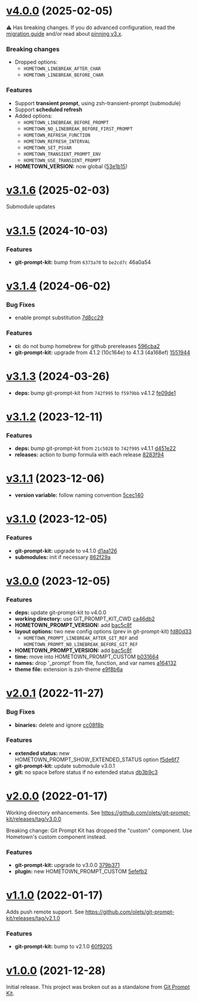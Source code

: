 # [v4.0.0](https://github.com/olets/hometown-prompt/compare/v3.1.6...v4.0.0) (2025-02-05)

⚠️ Has breaking changes. If you do advanced configuration, read the [migration guide](https://v4.hometown-prompt.olets.dev/migrating-between-versions.html) and/or read about [pinning v3.x](https://v3.hometown-prompt.olets.dev/installation.html).

### Breaking changes

- Dropped options:
  - `HOMETOWN_LINEBREAK_AFTER_CHAR`
  - `HOMETOWN_LINEBREAK_BEFORE_CHAR`

### Features

- Support **transient prompt**, using zsh-transient-prompt (submodule)
- Support **scheduled refresh**
- Added options:
  - `HOMETOWN_LINEBREAK_BEFORE_PROMPT`
  - `HOMETOWN_NO_LINEBREAK_BEFORE_FIRST_PROMPT`
  - `HOMETOWN_REFRESH_FUNCTION`
  - `HOMETOWN_REFRESH_INTERVAL`
  - `HOMETOWN_SET_PSVAR`
  - `HOMETOWN_TRANSIENT_PROMPT_ENV`
  - `HOMETOWN_USE_TRANSIENT_PROMPT`
- **HOMETOWN_VERSION:** now global ([53e1b15](https://github.com/olets/hometown-prompt/commit/53e1b151ab1b8df2b9296c93b607f0c45c1aae4a))

# [v3.1.6](https://github.com/olets/hometown-prompt/compare/v3.1.5...v3.1.6) (2025-02-03)

Submodule updates

# [v3.1.5](/compare/v3.1.4...v3.1.5) (2024-10-03)

### Features

- **git-prompt-kit:** bump from `6373a70` to `be2cd7c` 46a0a54

# [v3.1.4](/compare/v3.1.3...v3.1.4) (2024-06-02)

### Bug Fixes

- enable prompt substitution [7d8cc29](https://github.com/olets/hometown-prompt/commit/7d8cc29)

### Features

- **ci:** do not bump homebrew for github prereleases [596cba2](https://github.com/olets/hometown-prompt/commit/596cba2)
- **git-prompt-kit:** upgrade from 4.1.2 (10c164e) to 4.1.3 (4a168ef) [1551944](https://github.com/olets/hometown-prompt/commit/1551944)

# [v3.1.3](/compare/v3.1.2...v3.1.3) (2024-03-26)

- **deps:** bump git-prompt-kit from `742f995` to `f5979bb` v4.1.2 [fe09de1](https://github.com/olets/hometown-prompt/commit/fe09de14715e5dc853481227462013d01b61bf91)

# [v3.1.2](/compare/v3.1.1...v3.1.2) (2023-12-11)

### Features

- **deps:** bump git-prompt-kit from `21c5028` to `742f995` v4.1.1 [d451e22](https://github.com/olets/hometown-prompt/commit/d451e222d69b2b67d6a2a46ea493f04e13ece856)
- **releases:** action to bump formula with each release [8283f94](https://github.com/olets/hometown-prompt/commit/8283f94)

# [v3.1.1](/compare/v3.1.0...v3.1.1) (2023-12-06)

- **version variable:** follow naming convention [5cec140](https://github.com/olets/hometown-prompt/commit/5cec140f39c5485d87318ead64522c91df11d6cc)

# [v3.1.0](/compare/v3.0.0...v3.1.0) (2023-12-05)

### Features

- **git-prompt-kit:** upgrade to v4.1.0 [d1aa126](https://github.com/olets/hometown-prompt/commit/d1aa126)
- **submodules:** init if necessary [862f29a](https://github.com/olets/hometown-prompt/commit/862f29a3c243fd5e5ac4b7982f93cf5948649aa3)

# [v3.0.0](/compare/v2.0.1...v3.0.0) (2023-12-05)

### Features

- **deps:** update git-prompt-kit to v4.0.0
- **working directory:** use GIT_PROMPT_KIT_CWD [ca46db2](https://github.com/olets/hometown-prompt/commit/ca46db2)
- **HOMETOWN_PROMPT_VERSION:** add [bac5c8f](https://github.com/olets/hometown-prompt/commit/bac5c8f)
- **layout options:** two new config options (prev in git-prompt-kit) [fd80d33](https://github.com/olets/hometown-prompt/commit/fd80d33)
  - `HOMETOWN_PROMPT_LINEBREAK_AFTER_GIT_REF` and `HOMETOWN_PROMPT_NO_LINEBREAK_BEFORE_GIT_REF`
- **HOMETOWN_PROMPT_VERSION:** add [bac5c8f](https://github.com/olets/hometown-prompt/bac5c8f817ac1658c282785e8d55990aae618075)
- **time:** move into HOMETOWN_PROMPT_CUSTOM [b031664](https://github.com/olets/hometown-prompt/commit/b031664c49ff38909c93eda2cd96954a22baa7f5)
- **names:** drop '\_prompt' from file, function, and var names [a164132](https://github.com/olets/hometown-prompt/a1641326d73b6f3012061182fe9cb002bb5e69cf)
- **theme file:** extension is zsh-theme [e9f8b6a](olets/hometown-prompt/e9f8b6afcd2b06c6016b4438cc42d2b375d8ea16)

# [v2.0.1](/compare/v2.0.0...v2.0.1) (2022-11-27)

### Bug Fixes

- **binaries:** delete and ignore [cc08f8b](https://github.com/olets/hometown-prompt/commit/cc08f8b)

### Features

- **extended status:** new HOMETOWN_PROMPT_SHOW_EXTENDED_STATUS option [f5de6f7](https://github.com/olets/hometown-prompt/commit/f5de6f7)
- **git-prompt-kit:** update submodule v3.0.1
- **git:** no space before status if no extended status [db3b9c3](https://github.com/olets/hometown-prompt/commit/db3b9c3)

# [v2.0.0](/compare/v1.1.0...v2.0.0) (2022-01-17)

Working directory enhancements. See https://github.com/olets/git-prompt-kit/releases/tag/v3.0.0

Breaking change: Git Prompt Kit has dropped the "custom" component. Use Hometown's custom component instead.

### Features

- **git-prompt-kit:** upgrade to v3.0.0 [379b371](https://github.com/olets/hometown-prompt/commit/379b37194e1b1342f00cc01fc0943a22b657a000)
- **plugin:** new HOMETOWN_PROMPT_CUSTOM [5efefb2](https://github.com/olets/hometown-prompt/commit/5efefb2)

# [v1.1.0](https://github.com/olets/hometown-prompt/compare/v1.0.0...v1.1.0) (2022-01-17)

Adds push remote support. See https://github.com/olets/git-prompt-kit/releases/tag/v2.1.0

### Features

- **git-prompt-kit:** bump to v2.1.0 [60f9205](https://github.com/olets/hometown-prompt/commit/60f9205)

# [v1.0.0](https://github.com/olets/hometown-prompt/compare/initial...v1.0.0) (2021-12-28)

Initial release. This project was broken out as a standalone from [Git Prompt Kit](https://github.com/olets/git-prompt-kit).
